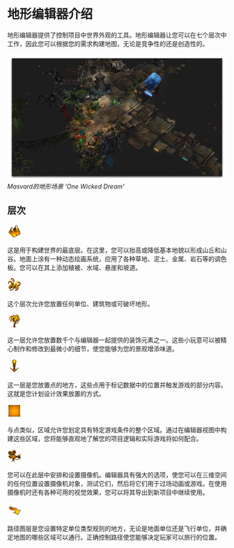 # 地形编辑器介绍

地形编辑器提供了控制项目中世界外观的工具。地形编辑器让您可以在七个层次中工作，因此您可以根据您的需求构建地图，无论是竞争性的还是创造性的。

![](./resources/018_Terrain_Editor_Introduction1.png)
*Masvard的地形场景 'One Wicked Dream'*

## 层次

![图片](./resources/018_Terrain_Editor_Introduction2.png)

这是用于构建世界的最底层。在这里，您可以抬高或降低基本地貌以形成山丘和山谷。地面上涂有一种动态绘画系统，应用了各种草地、泥土、金属、岩石等的调色板。您可以在其上添加植被、水域、悬崖和坡道。

![图片](./resources/018_Terrain_Editor_Introduction3.png)

这个层次允许您放置任何单位、建筑物或可破坏地形。

![图片](./resources/018_Terrain_Editor_Introduction4.png)

这一层允许您放置数千个与编辑器一起提供的装饰元素之一。这些小玩意可以被精心制作和修改到最微小的细节，使您能够为您的景观增添味道。

![图片](./resources/018_Terrain_Editor_Introduction5.png)

这一层是您放置点的地方，这些点用于标记数据中的位置并触发游戏的部分内容。这就是您计划设计效果放置的方式。

![图片](./resources/018_Terrain_Editor_Introduction6.png)

与点类似，区域允许您划定具有特定游戏条件的整个区域。通过在编辑器视图中构建这些区域，您将能够直观地了解您的项目逻辑和实际游戏将如何配合。

![图片](./resources/018_Terrain_Editor_Introduction7.png)

您可以在此层中安排和设置摄像机。编辑器具有强大的选项，使您可以在三维空间的任何位置设置摄像机对象，测试它们，然后将它们用于过场动画或游戏。在使用摄像机时还有各种可用的视觉效果，您可以将其导出到新项目中继续使用。

![图片](./resources/018_Terrain_Editor_Introduction8.png)

路径图层是您设置特定单位类型规则的地方，无论是地面单位还是飞行单位，并确定地图的哪些区域可以通行。正确控制路径使您能够决定玩家可以旅行的位置。